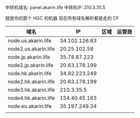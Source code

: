 中转机域名: panel.akarin.life
中转机IP: 210.3.35.5

就是你的那个 HGC 的机器
现在所有域名解析都是走的 CF

| 域名                 | IP            | 区域 | 运营商 |
| -------------------- | ------------- | ---- | ------ |
| node.us.akarin.life  | 34.102.126.63 |      |        |
| node2.us.akarin.life | 20.25.102.59  |      |        |
| node.jp.akarin.life  | 35.78.87.223  |      |        |
| node2.jp.akarin.life | 20.63.178.199 |      |        |
| node.hk.akarin.life  | 34.92.223.249 |      |        |
| node2.hk.akarin.life | 20.63.178.199 |      |        |
| node3.hk.akarin.life | 210.3.35.5    |      |        |
| node4.hk.akarin.life | 154.40.45.163 |      |        |
| node.eu.akarin.life  | 35.197.249.34 |      |        |
|                      |               |      |        |

